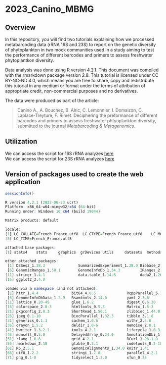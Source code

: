 
<!-- README.md is generated from README.Rmd. Please edit that file -->

# 2023_Canino_MBMG

## Overview

In this repository, you will find two tutorials explaining how we processed metabarcoding data (rRNA 16S and 23S) to report on the genetic diversity of phytoplankton in two mock communities used in a study aiming to test the performance of different barcodes and primers to assess freshwater phytoplantkon diversity.

Data analysis was done using R version 4.2.1. This document was compiled with the rmarkdown package version 2.8. This tutorial is licensed under CC BY-NC-ND 4.0, which means you are free to share, copy and redistribute this tutorial in any medium or format under the terms of attribution of appropriate credit, non-commercial purposes and no derivatives.

The data were produced as part of the article:

>Canino A., A. Bouchez, B. Alric, C. Lemonnier, I. Domaizon, C. Laplace-Treyture, F. Rimet. Deciphering the preformance of different barcodes and primers to assess freshwater phtyoplankton diversity, submitted to the journal *Metabarcoding & Metagenomics*.

## Utilization

We can access the script for 16S rRNA analyzes [here](https://raw.githack.com/Github-Carrtel/2023_Canino_MBMG/Mock_taxonomy_analysis_16S/Mock_taxonomy_analysis_16S.html)
<br/>We can access the script for 23S rRNA analyzes [here](https://raw.githack.com/Github-Carrtel/2023_Canino_MBMG/Mock_taxonomy_analysis_23S/Mock_taxonomy_analysis_23S.html)

## Version of packages used to create the web application
```r
sessionInfo()

R version 4.2.1 (2022-06-23 ucrt)
Platform: x86_64-w64-mingw32/x64 (64-bit)
Running under: Windows 10 x64 (build 19044)

Matrix products: default

locale:
[1] LC_COLLATE=French_France.utf8  LC_CTYPE=French_France.utf8    LC_MONETARY=French_France.utf8 LC_NUMERIC=C                  
[5] LC_TIME=French_France.utf8    

attached base packages:
[1] stats4    stats     graphics  grDevices utils     datasets  methods   base     

other attached packages:
 [1] DESeq2_1.38.3               SummarizedExperiment_1.28.0 Biobase_2.58.0              MatrixGenerics_1.10.0       matrixStats_0.63.0         
 [6] GenomicRanges_1.50.1        GenomeInfoDb_1.34.3         IRanges_2.32.0              S4Vectors_0.36.0            BiocGenerics_0.44.0        
[11] stringr_1.4.1               data.table_1.14.6           dada2_1.26.0                Rcpp_1.0.9                  dplyr_1.0.10               
[16] ggplot2_3.4.0              

loaded via a namespace (and not attached):
 [1] httr_1.4.4               bit64_4.0.5              RcppParallel_5.1.5       latticeExtra_0.6-30      blob_1.2.3              
 [6] GenomeInfoDbData_1.2.9   Rsamtools_2.14.0         yaml_2.3.6               RSQLite_2.3.0            pillar_1.8.1            
[11] lattice_0.20-45          glue_1.6.2               digest_0.6.30            RColorBrewer_1.1-3       XVector_0.38.0          
[16] colorspace_2.0-3         htmltools_0.5.3          Matrix_1.5-3             plyr_1.8.8               XML_3.99-0.12           
[21] pkgconfig_2.0.3          ShortRead_1.56.1         zlibbioc_1.44.0          xtable_1.8-4             scales_1.2.1            
[26] jpeg_0.1-10              BiocParallel_1.32.3      tibble_3.1.8             annotate_1.76.0          KEGGREST_1.38.0         
[31] generics_0.1.3           cachem_1.0.6             withr_2.5.0              cli_3.4.1                magrittr_2.0.3          
[36] crayon_1.5.2             deldir_1.0-6             memoise_2.0.1            evaluate_0.18            fansi_1.0.3             
[41] hwriter_1.3.2.1          tools_4.2.1              lifecycle_1.0.3          interp_1.1-3             locfit_1.5-9.7          
[46] munsell_0.5.0            DelayedArray_0.24.0      AnnotationDbi_1.60.0     Biostrings_2.66.0        compiler_4.2.1          
[51] rlang_1.0.6              grid_4.2.1               RCurl_1.98-1.9           rstudioapi_0.14          bitops_1.0-7            
[56] rmarkdown_2.18           gtable_0.3.1             codetools_0.2-18         DBI_1.1.3                reshape2_1.4.4          
[61] R6_2.5.1                 GenomicAlignments_1.34.0 knitr_1.41               bit_4.0.5                fastmap_1.1.0           
[66] utf8_1.2.2               stringi_1.7.8            parallel_4.2.1           vctrs_0.5.1              geneplotter_1.76.0      
[71] png_0.1-8                tidyselect_1.2.0         xfun_0.35
```
